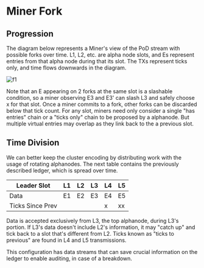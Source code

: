 # Miner Fork


## Progression 

The diagram below represents a Miner's view of the PoD stream with possible forks over time. L1, L2, etc. are alpha node slots, and Es represent entries from that alpha node during that its slot. The TXs represent ticks only, and time flows downwards in the diagram.

![f1]

Note that an E appearing on 2 forks at the same slot is a slashable condition, so a miner observing E3 and E3' can slash L3 and safely choose x for that slot. Once a miner commits to a fork, other forks can be discarded below that tick count. For any slot, miners need only consider a single "has entries" chain or a "ticks only" chain to be proposed by a alphanode. But multiple virtual entries may overlap as they link back to the a previous slot.


## Time Division 

We can better keep the cluster encoding by distributing work with the usage of rotating alphanodes. The next table contains the previously described ledger, which is spread over time.

| Leader Slot      | L1 | L2 | L3 | L4 | L5 |
|------------------|----|----|----|----|----|
| Data             | E1 | E2 | E3 | E4 | E5 |
| Ticks Since Prev |    |    |    | x  | xx |

Data is accepted exclusively from L3, the top alphanode, during L3's portion. If L3's data doesn't include L2's information, it may "catch up" and tick back to a slot that's different from L2. Ticks known as "ticks to previous" are found in L4 and L5 transmissions.

This configuration has data streams that can save crucial information on the ledger to enable auditing, in case of a breakdown.























[f1]:https://i.imgur.com/0fVg8FX.png

